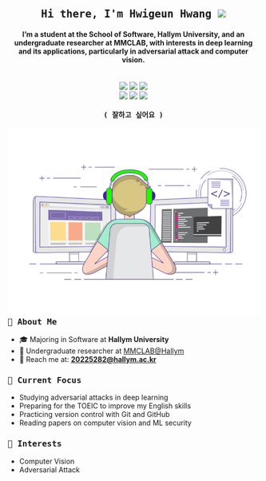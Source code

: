 <h2 align="center">
  <samp> Hi there, I'm Hwigeun Hwang <img src="https://media.giphy.com/media/hvRJCLFzcasrR4ia7z/giphy.gif" width="25"> </samp>
</h2>


<h4 align="center">
  I’m a student at the School of Software, Hallym University, and an undergraduate researcher at MMCLAB,
  with interests in deep learning and its applications, particularly in adversarial attack and computer vision.
</h4>
<br>
<div align="center"> 
    <img src="https://img.shields.io/badge/Python-3776AB?style=for-the-badge&logo=Python&logoColor=white">
    <img src="https://img.shields.io/badge/PyTorch-EE4C2C?style=for-the-badge&logo=PyTorch&logoColor=white">
    <img src="https://img.shields.io/badge/scikit--learn-%23F7931E.svg?style=for-the-badge&logo=scikit-learn&logoColor=white">
    <br>
    <img src="https://img.shields.io/badge/LangChain-1C3C3C?style=for-the-badge&logo=langchain&logoColor=white">
    <img src="https://img.shields.io/badge/numpy-4DAAA5?style=for-the-badge&logo=numpy&logoColor=white">
    <img src="https://img.shields.io/badge/OpenCV-767676?style=for-the-badge&logo=OpenCV&logoColor=white">
</div>
<br>
<div align="center">
    <samp>
        <strong>( 잘하고 싶어요 )</strong>
    </samp>
</div>


<br>

<picture>
  <source media="(min-width: 800px)" srcset="https://github.com/hgsy/hgsy/blob/main/assets/coding.gif?raw=true" width="40%">
  <source media="(max-width: 800px)" srcset="https://github.com/hgsy/hgsy/blob/main/assets/coding.gif?raw=true" width="31%" align="center">
  <img align="right" src="https://github.com/hgsy/hgsy/blob/main/assets/coding.gif?raw=true" alt="Coding GIF">
</picture>


### <samp> 🚀 About Me </samp>
- 🎓 Majoring in Software at **Hallym University**
- 🔬 Undergraduate researcher at [MMCLAB@Hallym](https://mmc.hallym.ac.kr/)
- 📧 Reach me at: **20225282@hallym.ac.kr**


### <samp> 🌱 Current Focus </samp>
- Studying adversarial attacks in deep learning
- Preparing for the TOEIC to improve my English skills
- Practicing version control with Git and GitHub
- Reading papers on computer vision and ML security

### <samp> 🎯 Interests </samp>
- Computer Vision
- Adversarial Attack

<!--
### <samp> 📊 Stats </samp>
<div align="center" style="width: 100%;">
  <picture>
    <source media="(min-width: 800px)" srcset="https://github-readme-stats.vercel.app/api?username=hgsy&show_icons=true&theme=dracula&custom_title=GitHub%20Stats&card_width=400&theme=tokyonight" width="50%">
    <img src="https://github-readme-stats.vercel.app/api?username=hgsy&show_icons=true&theme=dracula&custom_title=GitHub%20Stats&card_width=400&theme=tokyonight" alt="GitHub Stats" style="; width: 100%;">
  </picture>

  <!-- <img src="https://github-readme-stats.vercel.app/api?username=hgsy&show_icons=true&theme=dracula&custom_title=GitHub%20Stats&card_width=400&theme=tokyonight&count_private=true" alt="GitHub Stats" style="; width: 100%;"> -->

  <!-- <picture>
     <source media="(min-width: 800px)" srcset="http://mazassumnida.wtf/api/v2/generate_badge?boj=Hiroot" width="46%">
     <img src="http://mazassumnida.wtf/api/v2/generate_badge?boj=Hiroot" alt="Solved.ac Profile" style="width: 100%;">
   </picture>
 
 </div>-->

 
 <!-- 이것은 주석입니다. 이 내용은 렌더링되지 않습니다. 
 ### <samp> 📜 Completed Programs </samp>
 - **2024** IBM: Analyzing Data with Python
 - **2022** 한림대학교 학술동아리 씨애랑 신입생 교육
 - **2020** 한림대학교 SW Coding School
 - **2019** 한림대학교 SW 고교 연합 동아리
 - **2019** DSA-CS WINTER 2019

 ### <samp> 🏆 Awards </samp>
 - **2025** 한림대학교 SW캡스톤디자인 경진대회 대상 "가치가게"
 - **2025** 한림대학교 디지털 경진대회 금상 "정없이가자"
 - **2024** 한림대학교 SW Week AI 경진대회 동상
 - **2021** 강릉과학산업진흥원 SW 해커톤 대상 "Karnival"
 

 ### <samp> 📌 Projects </samp>
 - **가치가게**

 - **Kanggoaid**
   
   - 강원고등학교 학생과 선생님들을 위한 기능을 제공하는 학교 앱
 
 - **Karnival**
 
   - 강원도 지역 축제 후기 감정 분석과 각 지역의 인프라 기반 분석을 통한 여행지 추천
 
 - **RockPaperScissors**
 
   - OpenCV 기반 실시간 가위바위보 머신


  <img src="https://readme-typing-svg.herokuapp.com?font=Fira+Code&size=18&pause=1000&color=767676&center=true&width=435&lines=Deep+Learning+Researcher;Computer+Vision+Enthusiast;Adversarial+Attack+Specialist" alt="Typing SVG" />
-->
